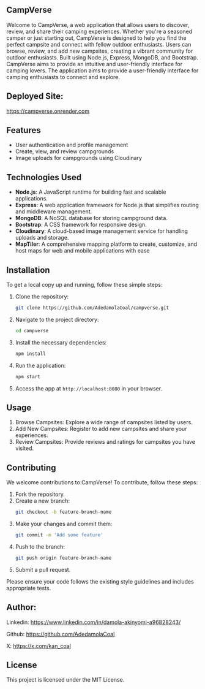 ## CampVerse

Welcome to CampVerse, a web application that allows users to discover, review, and share their camping experiences. Whether you're a seasoned camper or just starting out, CampVerse is designed to help you find the perfect campsite and connect with fellow outdoor enthusiasts. Users can browse, review, and add new campsites, creating a vibrant community for outdoor enthusiasts. Built using Node.js, Express, MongoDB, and Bootstrap. CampVerse aims to provide an intuitive and user-friendly interface for camping lovers. The application aims to provide a user-friendly interface for camping enthusiasts to connect and explore.


## Deployed Site:
https://campverse.onrender.com

## Features

- User authentication and profile management
- Create, view, and review campgrounds
- Image uploads for campgrounds using Cloudinary

## Technologies Used

- **Node.js**: A JavaScript runtime for building fast and scalable applications.
- **Express**: A web application framework for Node.js that simplifies routing and middleware management.
- **MongoDB**: A NoSQL database for storing campground data.
- **Bootstrap**: A CSS framework for responsive design.
- **Cloudinary**: A cloud-based image management service for handling uploads and storage.
- **MapTiler**: A comprehensive mapping platform to create, customize, and host maps for web and mobile applications with ease


## Installation

To get a local copy up and running, follow these simple steps:

1. Clone the repository:
   ```bash
   git clone https://github.com/AdedamolaCoal/campverse.git
   ```

2. Navigate to the project directory:
   ```bash
   cd campverse
   ```

3. Install the necessary dependencies:
   ```bash
   npm install
   ```

4. Run the application:
   ```bash
   npm start
   ```

5. Access the app at `http://localhost:8080` in your browser.



## Usage

1. Browse Campsites: Explore a wide range of campsites listed by users.
2. Add New Campsites: Register to add new campsites and share your experiences.
3. Review Campsites: Provide reviews and ratings for campsites you have visited.



## Contributing

We welcome contributions to CampVerse! To contribute, follow these steps:

1. Fork the repository.
2. Create a new branch:
   ```bash
   git checkout -b feature-branch-name
   ```
3. Make your changes and commit them:
   ```bash
   git commit -m 'Add some feature'
   ```
4. Push to the branch:
   ```bash
   git push origin feature-branch-name
   ```
5. Submit a pull request.

Please ensure your code follows the existing style guidelines and includes appropriate tests.


## Author:

Linkedin: https://www.linkedin.com/in/damola-akinyomi-a96828243/

Github: https://github.com/AdedamolaCoal

X: https://x.com/kan_coal


## License

This project is licensed under the MIT License.
